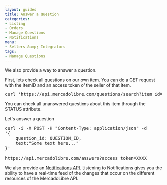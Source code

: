 ```yaml
---
layout: guides
title: Answer a Question
categories: 
- Listing
- Orders
- Manage Questions
- Notifications
menu: 
- Sellers &amp; Integrators
tags: 
- Manage Questions
---
```


We also provide a way to answer a question.

First, lets check all questions on our own item. You can do a GET request with the ItemID and an access token of the seller of that item.

<pre class="terminal">
curl 'https://api.mercadolibre.com/questions/search?item_id=ITEM_ID&amp;access_token=XXXX'
</pre>

You can check all unanswered questions about this item through the STATUS attribute.

Let's answer a question

<pre class="terminal">
curl -i -X POST -H "Content-Type: application/json" -d 
'{
	question_id: QUESTION_ID, 
	text:"Some text here..."
}'

https://api.mercadolibre.com/answers?access_token=XXXX
</pre>

We also provide an [Notifications API](/notifications). Listening to Notifications gives you the ability to have a real-time feed of the changes that occur on the different resources of the MercadoLibre API.